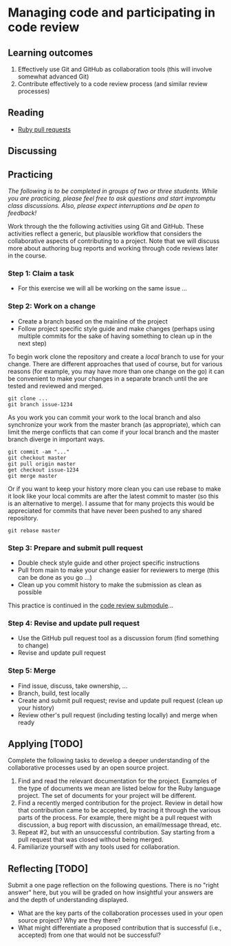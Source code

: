 # Managing code and participating in code review

## Learning outcomes

1. Effectively use Git and GitHub as collaboration tools (this will involve somewhat advanced Git)
2. Contribute effectively to a code review process (and similar review processes)

## Reading
 
* [Ruby pull requests](https://github.com/ruby/ruby/pulls)

## Discussing

## Practicing

*The following is to be completed in groups of two or three students. While you are practicing, please feel free to ask questions and start impromptu class discussions. Also, please expect interruptions and be open to feedback!*

Work through the the following activities using Git and GitHub. These activities reflect a generic, but plausible workflow that considers the collaborative aspects of contributing to a project. Note that we will discuss more about authoring bug reports and working through code reviews later in the course.

### Step 1: Claim a task

* For this exercise we will all be working on the same issue ...

### Step 2: Work on a change 

* Create a branch based on the mainline of the project
* Follow project specific style guide and make changes (perhaps using multiple commits for the sake of having something to clean up in the next step)

To begin work clone the repository and create a *local* branch to use for your change. There are different approaches that used of course, but for various reasons (for example, you may have more than one change on the go) it can be convenient to make your changes in a separate branch until the are tested and reviewed and merged.

```
git clone ...
git branch issue-1234
```

As you work you can commit your work to the local branch and also synchronize your work from the master branch (as appropriate), which can limit the merge conflicts that can come if your local branch and the master branch diverge in important ways.

```
git commit -am "..."
git checkout master
git pull origin master
get checkout issue-1234
git merge master
```

Or if you want to keep your history more clean you can use rebase to make it look like your local commits are after the latest commit to master (so this is an alternative to merge). I assume that for many projects this would be appreciated for commits that have never been pushed to any shared repository.

```
git rebase master
```

### Step 3: Prepare and submit pull request

* Double check style guide and other project specific instructions
* Pull from main to make your change easier for reviewers to merge (this can be done as you go ...)
* Clean up you commit history to make the submission as clean as possible

This practice is continued in the [code review submodule](code-review.md)...

### Step 4: Revise and update pull request

* Use the GitHub pull request tool as a discussion forum (find something to change)
* Revise and update pull request

### Step 5: Merge

* Find issue, discuss, take ownership, ...
* Branch, build, test locally 
* Create and submit pull request; revise and update pull request (clean up your history)
* Review other's pull request (including testing locally) and merge when ready

## Applying [TODO]

Complete the following tasks to develop a deeper understanding of the collaborative processes used by an open source project.

1. Find and read the relevant documentation for the project. Examples of the type of documents we mean are listed below for the Ruby language project. The set of documents for your project will be different.
2. Find a recently merged contribution for the project. Review in detail how that contribution came to be accepted, by tracing it through the various parts of the process. For example, there might be a pull request with discussion, a bug report with discussion, an email/message thread, etc.
3. Repeat #2, but with an unsuccessful contribution. Say starting from a pull request that was closed without being merged.
4. Familiarize yourself with any tools used for collaboration.

## Reflecting [TODO]

Submit a one page reflection on the following questions. There is no "right answer" here, but you will be graded on how insightful your answers are and the depth of understanding displayed.

* What are the key parts of the collaboration processes used in your open source project? Why are they there?
* What might differentiate a proposed contribution that is successful (i.e., accepted) from one that would not be successful?

